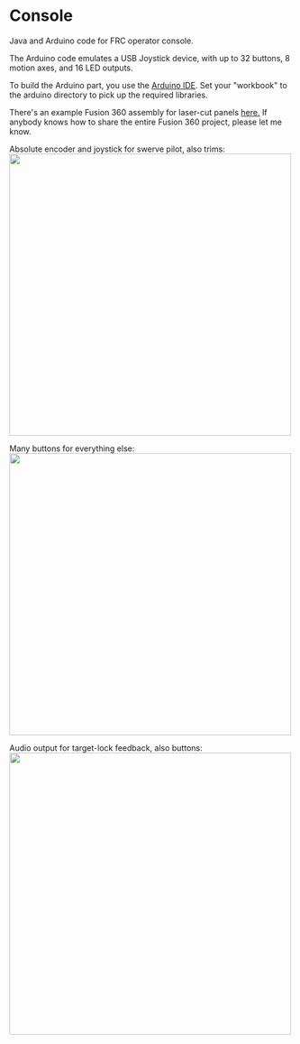 # Console

Java and Arduino code for FRC operator console.

The Arduino code emulates a USB Joystick device, with up to
32 buttons, 8 motion axes, and 16 LED outputs.

To build the Arduino part, you use the [Arduino IDE](https://www.arduino.cc/en/software).
Set your "workbook" to the arduino directory to pick up the required libraries.

There's an example Fusion 360 assembly for laser-cut panels [here.](https://a360.co/3Fu8oDa)
If anybody knows how to share the entire Fusion 360 project, please let me know.

Absolute encoder and joystick for swerve pilot, also trims:
<img src="pilot.jpg" width=500/>

Many buttons for everything else:
 <img src="buttons.jpg" width=500/>

Audio output for target-lock feedback, also buttons:
<img src="autopilot.jpg" width=500/>
